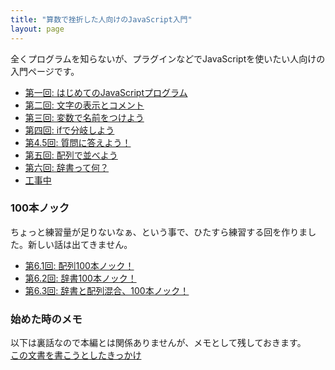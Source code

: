 ```yaml
---
title: "算数で挫折した人向けのJavaScript入門"
layout: page
---
```


全くプログラムを知らないが、プラグインなどでJavaScriptを使いたい人向けの入門ページです。

- [第一回: はじめてのJavaScriptプログラム](ch1.md)
- [第二回: 文字の表示とコメント](ch2.md)
- [第三回: 変数で名前をつけよう](ch3.md)
- [第四回: ifで分岐しよう](ch4.md)
- [第4.5回: 質問に答えよう！](ch4_5.md)
- [第五回: 配列で並べよう](ch5.md)
- [第六回: 辞書って何？](ch6.md)
- [工事中](ch7.md)

### 100本ノック

ちょっと練習量が足りないなぁ、という事で、ひたすら練習する回を作りました。新しい話は出てきません。

- [第6.1回: 配列100本ノック！](ch6_1.md)
- [第6.2回: 辞書100本ノック！](ch6_2.md)
- [第6.3回: 辞書と配列混合、100本ノック！](ch6_3.md)


### 始めた時のメモ

以下は裏話なので本編とは関係ありませんが、メモとして残しておきます。  
[この文書を書こうとしたきっかけ](story.md)